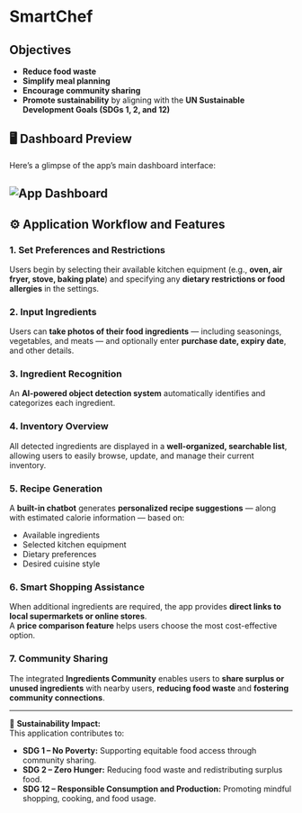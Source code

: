 # SmartChef
## Objectives
- **Reduce food waste**
- **Simplify meal planning**
- **Encourage community sharing**
- **Promote sustainability** by aligning with the **UN Sustainable Development Goals (SDGs 1, 2, and 12)**

## 🖥️ Dashboard Preview

Here’s a glimpse of the app’s main dashboard interface:

![App Dashboard]("C:\Users\vishn\Downloads\Dashboard.png")
---

## ⚙️ Application Workflow and Features

### 1. Set Preferences and Restrictions
Users begin by selecting their available kitchen equipment (e.g., **oven, air fryer, stove, baking plate**) and specifying any **dietary restrictions or food allergies** in the settings.

### 2. Input Ingredients
Users can **take photos of their food ingredients** — including seasonings, vegetables, and meats — and optionally enter **purchase date, expiry date**, and other details.

### 3. Ingredient Recognition
An **AI-powered object detection system** automatically identifies and categorizes each ingredient.

### 4. Inventory Overview
All detected ingredients are displayed in a **well-organized, searchable list**, allowing users to easily browse, update, and manage their current inventory.

### 5. Recipe Generation
A **built-in chatbot** generates **personalized recipe suggestions** — along with estimated calorie information — based on:
- Available ingredients  
- Selected kitchen equipment  
- Dietary preferences  
- Desired cuisine style 

### 6. Smart Shopping Assistance
When additional ingredients are required, the app provides **direct links to local supermarkets or online stores**.  
A **price comparison feature** helps users choose the most cost-effective option.

### 7. Community Sharing
The integrated **Ingredients Community** enables users to **share surplus or unused ingredients** with nearby users, **reducing food waste** and **fostering community connections**.

---

💚 **Sustainability Impact:**  
This application contributes to:
- **SDG 1 – No Poverty:** Supporting equitable food access through community sharing.  
- **SDG 2 – Zero Hunger:** Reducing food waste and redistributing surplus food.  
- **SDG 12 – Responsible Consumption and Production:** Promoting mindful shopping, cooking, and food usage.
